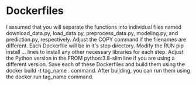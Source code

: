 # Dockerfiles 
I assumed that you will separate the functions into individual files named download_data.py, load_data.py, preprocess_data.py, modeling.py, and prediction.py, respectively. Adjust the COPY command if the filenames are different.
Each Dockerfile will be in it's step directory. 
Modify the RUN pip install ... lines to install any other necessary libraries for each step.
Adjust the Python version in the FROM python:3.8-slim line if you are using a different version.
Save each of these Dockerfiles and build them using the docker build -t tag_name . command. After building, you can run them using the docker run tag_name command.